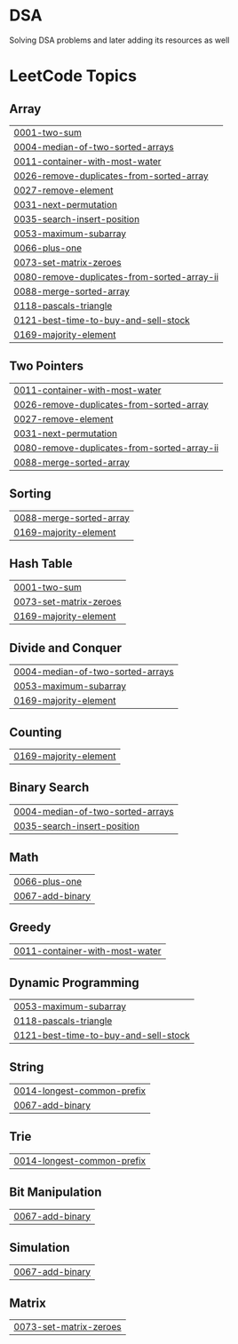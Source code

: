 # DSA
Solving DSA problems and later adding its resources as well

<!---LeetCode Topics Start-->
# LeetCode Topics
## Array
|  |
| ------- |
| [0001-two-sum](https://github.com/ysingh77/DSA/tree/master/0001-two-sum) |
| [0004-median-of-two-sorted-arrays](https://github.com/ysingh77/DSA/tree/master/0004-median-of-two-sorted-arrays) |
| [0011-container-with-most-water](https://github.com/ysingh77/DSA/tree/master/0011-container-with-most-water) |
| [0026-remove-duplicates-from-sorted-array](https://github.com/ysingh77/DSA/tree/master/0026-remove-duplicates-from-sorted-array) |
| [0027-remove-element](https://github.com/ysingh77/DSA/tree/master/0027-remove-element) |
| [0031-next-permutation](https://github.com/ysingh77/DSA/tree/master/0031-next-permutation) |
| [0035-search-insert-position](https://github.com/ysingh77/DSA/tree/master/0035-search-insert-position) |
| [0053-maximum-subarray](https://github.com/ysingh77/DSA/tree/master/0053-maximum-subarray) |
| [0066-plus-one](https://github.com/ysingh77/DSA/tree/master/0066-plus-one) |
| [0073-set-matrix-zeroes](https://github.com/ysingh77/DSA/tree/master/0073-set-matrix-zeroes) |
| [0080-remove-duplicates-from-sorted-array-ii](https://github.com/ysingh77/DSA/tree/master/0080-remove-duplicates-from-sorted-array-ii) |
| [0088-merge-sorted-array](https://github.com/ysingh77/DSA/tree/master/0088-merge-sorted-array) |
| [0118-pascals-triangle](https://github.com/ysingh77/DSA/tree/master/0118-pascals-triangle) |
| [0121-best-time-to-buy-and-sell-stock](https://github.com/ysingh77/DSA/tree/master/0121-best-time-to-buy-and-sell-stock) |
| [0169-majority-element](https://github.com/ysingh77/DSA/tree/master/0169-majority-element) |
## Two Pointers
|  |
| ------- |
| [0011-container-with-most-water](https://github.com/ysingh77/DSA/tree/master/0011-container-with-most-water) |
| [0026-remove-duplicates-from-sorted-array](https://github.com/ysingh77/DSA/tree/master/0026-remove-duplicates-from-sorted-array) |
| [0027-remove-element](https://github.com/ysingh77/DSA/tree/master/0027-remove-element) |
| [0031-next-permutation](https://github.com/ysingh77/DSA/tree/master/0031-next-permutation) |
| [0080-remove-duplicates-from-sorted-array-ii](https://github.com/ysingh77/DSA/tree/master/0080-remove-duplicates-from-sorted-array-ii) |
| [0088-merge-sorted-array](https://github.com/ysingh77/DSA/tree/master/0088-merge-sorted-array) |
## Sorting
|  |
| ------- |
| [0088-merge-sorted-array](https://github.com/ysingh77/DSA/tree/master/0088-merge-sorted-array) |
| [0169-majority-element](https://github.com/ysingh77/DSA/tree/master/0169-majority-element) |
## Hash Table
|  |
| ------- |
| [0001-two-sum](https://github.com/ysingh77/DSA/tree/master/0001-two-sum) |
| [0073-set-matrix-zeroes](https://github.com/ysingh77/DSA/tree/master/0073-set-matrix-zeroes) |
| [0169-majority-element](https://github.com/ysingh77/DSA/tree/master/0169-majority-element) |
## Divide and Conquer
|  |
| ------- |
| [0004-median-of-two-sorted-arrays](https://github.com/ysingh77/DSA/tree/master/0004-median-of-two-sorted-arrays) |
| [0053-maximum-subarray](https://github.com/ysingh77/DSA/tree/master/0053-maximum-subarray) |
| [0169-majority-element](https://github.com/ysingh77/DSA/tree/master/0169-majority-element) |
## Counting
|  |
| ------- |
| [0169-majority-element](https://github.com/ysingh77/DSA/tree/master/0169-majority-element) |
## Binary Search
|  |
| ------- |
| [0004-median-of-two-sorted-arrays](https://github.com/ysingh77/DSA/tree/master/0004-median-of-two-sorted-arrays) |
| [0035-search-insert-position](https://github.com/ysingh77/DSA/tree/master/0035-search-insert-position) |
## Math
|  |
| ------- |
| [0066-plus-one](https://github.com/ysingh77/DSA/tree/master/0066-plus-one) |
| [0067-add-binary](https://github.com/ysingh77/DSA/tree/master/0067-add-binary) |
## Greedy
|  |
| ------- |
| [0011-container-with-most-water](https://github.com/ysingh77/DSA/tree/master/0011-container-with-most-water) |
## Dynamic Programming
|  |
| ------- |
| [0053-maximum-subarray](https://github.com/ysingh77/DSA/tree/master/0053-maximum-subarray) |
| [0118-pascals-triangle](https://github.com/ysingh77/DSA/tree/master/0118-pascals-triangle) |
| [0121-best-time-to-buy-and-sell-stock](https://github.com/ysingh77/DSA/tree/master/0121-best-time-to-buy-and-sell-stock) |
## String
|  |
| ------- |
| [0014-longest-common-prefix](https://github.com/ysingh77/DSA/tree/master/0014-longest-common-prefix) |
| [0067-add-binary](https://github.com/ysingh77/DSA/tree/master/0067-add-binary) |
## Trie
|  |
| ------- |
| [0014-longest-common-prefix](https://github.com/ysingh77/DSA/tree/master/0014-longest-common-prefix) |
## Bit Manipulation
|  |
| ------- |
| [0067-add-binary](https://github.com/ysingh77/DSA/tree/master/0067-add-binary) |
## Simulation
|  |
| ------- |
| [0067-add-binary](https://github.com/ysingh77/DSA/tree/master/0067-add-binary) |
## Matrix
|  |
| ------- |
| [0073-set-matrix-zeroes](https://github.com/ysingh77/DSA/tree/master/0073-set-matrix-zeroes) |
<!---LeetCode Topics End-->